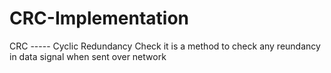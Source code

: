 # CRC-Implementation
CRC ----- Cyclic Redundancy Check
it is a method to check any reundancy in data signal when sent over network
